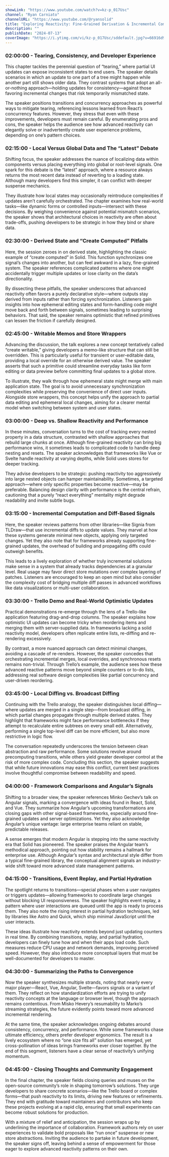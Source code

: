 ```yaml
---
showLink: "https://www.youtube.com/watch?v=kz-p_017Usc"
channel: "Ryan Carniato"
channelURL: "https://www.youtube.com/@ryansolid"
title: "Exploring Reactivity: Fine-Grained Derivation & Incremental Computation"
description: ""
publishDate: "2024-07-13"
coverImage: "https://i.ytimg.com/vi/kz-p_017Usc/sddefault.jpg?v=66916d93"
---
```


### 02:00:00 - Tearing, Consistency, and Developer Experience

This chapter tackles the perennial question of “tearing,” where partial UI updates can expose inconsistent states to end users. The speaker details scenarios in which an update to one part of a tree might happen while another part still shows older data. They contrast systems that adopt an all-or-nothing approach—holding updates for consistency—against those favoring incremental changes that risk temporarily mismatched state.

The speaker positions transitions and concurrency approaches as powerful ways to mitigate tearing, referencing lessons learned from React’s concurrency features. However, they stress that even with these improvements, developers must remain careful. By enumerating pros and cons, the speaker helps the audience see how advanced reactivity can elegantly solve or inadvertently create user experience problems, depending on one’s pattern choices.

### 02:15:00 - Local Versus Global Data and The “Latest” Debate

Shifting focus, the speaker addresses the nuance of localizing data within components versus placing everything into global or root-level signals. One spark for this debate is the “latest” approach, where a resource always returns the most recent data instead of reverting to a loading state. Although many developers find this simpler, it can conflict with deeper suspense mechanics.

They illustrate how local states may occasionally reintroduce complexities if updates aren’t carefully orchestrated. The chapter examines how real-world tasks—like dynamic forms or controlled inputs—intersect with these decisions. By weighing convenience against potential mismatch scenarios, the speaker shows that architectural choices in reactivity are often about trade-offs, pushing developers to be strategic in how they bind or share data.

### 02:30:00 - Derived State and “Create Computed” Pitfalls

Here, the session zeroes in on derived state, highlighting the classic example of “create computed” in Solid. This function synchronizes one signal’s changes into another, but can feel awkward in a lazy, fine-grained system. The speaker references complicated patterns where one might accidentally trigger multiple updates or lose clarity on the data’s directionality.

By dissecting these pitfalls, the speaker underscores that advanced reactivity often favors a purely declarative style—where outputs stay derived from inputs rather than forcing synchronization. Listeners gain insights into how ephemeral editing states and form-handling code might move back and forth between signals, sometimes leading to surprising behaviors. That said, the speaker remains optimistic that refined primitives can lessen the friction if carefully designed.

### 02:45:00 - Writable Memos and Store Wrappers

Advancing the discussion, the talk explores a new concept tentatively called “create writable,” giving developers a memo-like structure that can still be overridden. This is particularly useful for transient or user-editable data, providing a local override for an otherwise derived value. The speaker asserts that such a primitive could streamline everyday tasks like form editing or data preview before committing final updates to a global store.

To illustrate, they walk through how ephemeral state might merge with main application state. The goal is to avoid unnecessary synchronization complexities while preserving the convenience of direct user inputs. Alongside store wrappers, this concept helps unify the approach to partial data editing and ephemeral local changes, aiming for a clearer mental model when switching between system and user states.

### 03:00:00 - Deep vs. Shallow Reactivity and Performance

In these minutes, conversation turns to the cost of tracking every nested property in a data structure, contrasted with shallow approaches that rebuild large chunks at once. Although fine-grained reactivity can bring big performance wins, it sometimes leads to complicated code to handle deep nesting and resets. The speaker acknowledges that frameworks like Vue or Svelte handle reactivity at varying depths, while Solid uses stores for deeper tracking.

They advise developers to be strategic: pushing reactivity too aggressively into large nested objects can hamper maintainability. Sometimes, a targeted approach—where only specific properties become reactive—may be preferable. Balancing design clarity with performance is the central refrain, cautioning that a purely “react everything” mentality might degrade readability and invite subtle bugs.

### 03:15:00 - Incremental Computation and Diff-Based Signals

Here, the speaker reviews patterns from other libraries—like Signia from TLDraw—that use incremental diffs to update values. They marvel at how these systems generate minimal new objects, applying only targeted changes. Yet they also note that for frameworks already supporting fine-grained updates, the overhead of building and propagating diffs could outweigh benefits.

This leads to a lively exploration of whether truly incremental solutions make sense in a system that already tracks dependencies at a granular level. Real usage may favor direct store mutations over complex layering of patches. Listeners are encouraged to keep an open mind but also consider the complexity cost of bridging multiple diff passes in advanced workflows like data visualizations or multi-user collaboration.

### 03:30:00 - Trello Demo and Real-World Optimistic Updates

Practical demonstrations re-emerge through the lens of a Trello-like application featuring drag-and-drop columns. The speaker explains how optimistic UI updates can become tricky when reordering items and merging them with server-supplied data. In frameworks lacking a solid reactivity model, developers often replicate entire lists, re-diffing and re-rendering excessively.

By contrast, a more nuanced approach can detect minimal changes, avoiding a cascade of re-renders. However, the speaker concedes that orchestrating incremental merges, local overrides, and synchronous resets remains non-trivial. Through Trello’s example, the audience sees how these advanced reactive patterns move beyond simple counters or to-do lists, addressing real software design complexities like partial concurrency and user-driven reordering.

### 03:45:00 - Local Diffing vs. Broadcast Diffing

Continuing with the Trello analogy, the speaker distinguishes local diffing—where updates are merged in a single step—from broadcast diffing, in which partial changes propagate through multiple derived states. They highlight that frameworks might face performance bottlenecks if they attempt to recalculate entire subtrees on every small edit. Alternatively, performing a single top-level diff can be more efficient, but also more restrictive in logic flow.

The conversation repeatedly underscores the tension between clean abstraction and raw performance. Some solutions revolve around precomputing transitions, while others yield greater developer control at the risk of more complex code. Concluding this section, the speaker suggests that while future innovations may ease this conflict, current best practices involve thoughtful compromise between readability and speed.

### 04:00:00 - Framework Comparisons and Angular’s Signals

Shifting to a broader view, the speaker references Minko Gechev’s talk on Angular signals, marking a convergence with ideas found in React, Solid, and Vue. They summarize how Angular’s upcoming transformations are closing gaps with other signal-based frameworks, especially around fine-grained updates and server optimizations. Yet they also acknowledge Angular’s unique vantage: large enterprise teams reliant on stable, predictable releases.

A sense emerges that modern Angular is stepping into the same reactivity era that Solid has pioneered. The speaker praises the Angular team’s methodical approach, pointing out how stability remains a hallmark for enterprise use. Although Angular’s syntax and architectural style differ from a typical fine-grained library, the conceptual alignment signals an industry-wide shift toward more advanced state management patterns.

### 04:15:00 - Transitions, Event Replay, and Partial Hydration

The spotlight returns to transitions—special phases when a user navigates or triggers updates—allowing frameworks to coordinate large changes without blocking UI responsiveness. The speaker highlights event replay, a pattern where user interactions are queued until the app is ready to process them. They also note the rising interest in partial hydration techniques, led by libraries like Astro and Quick, which ship minimal JavaScript until the user interacts.

These ideas illustrate how reactivity extends beyond just updating counters in real time. By combining transitions, replay, and partial hydration, developers can finely tune how and when their apps load code. Such measures reduce CPU usage and network demands, improving perceived speed. However, they also introduce more conceptual layers that must be well-documented for developers to master.

### 04:30:00 - Summarizing the Paths to Convergence

Now the speaker synthesizes multiple strands, noting that nearly every major player—React, Vue, Angular, Svelte—favors signals or a variant of them. They reflect on how standardization efforts are trying to unify reactivity concepts at the language or browser level, though the approach remains contentious. From Misko Hevery’s resumability to Marko’s streaming strategies, the future evidently points toward more advanced incremental rendering.

At the same time, the speaker acknowledges ongoing debates around consistency, concurrency, and performance. While some frameworks chase ultimate efficiency, others prefer developer ergonomics. The result is a lively ecosystem where no “one size fits all” solution has emerged, yet cross-pollination of ideas brings frameworks ever closer together. By the end of this segment, listeners have a clear sense of reactivity’s unifying momentum.

### 04:45:00 - Closing Thoughts and Community Engagement

In the final chapter, the speaker fields closing queries and muses on the open-source community’s role in shaping tomorrow’s solutions. They urge developers to share concrete scenarios—like the Trello board or complex forms—that push reactivity to its limits, driving new features or refinements. They end with gratitude toward maintainers and contributors who keep these projects evolving at a rapid clip, ensuring that small experiments can become robust solutions for production.

With a mixture of relief and anticipation, the session wraps up by underlining the importance of collaboration. Framework authors rely on user experiences to validate bold proposals like “run once” suspense or new store abstractions. Inviting the audience to partake in future development, the speaker signs off, leaving behind a sense of empowerment for those eager to explore advanced reactivity patterns on their own.